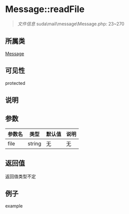 # Message::readFile

> *文件信息* suda\mail\message\Message.php: 23~270
## 所属类 

[Message](../Message.md)

## 可见性

  protected  
## 说明



## 参数

 
| 参数名 | 类型 | 默认值 | 说明 |
|--------|-----|-------|-------|
 | file |  string | 无 | 无 |
## 返回值
返回值类型不定
## 例子

example